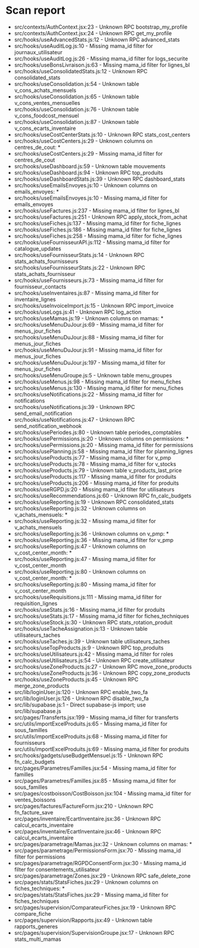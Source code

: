 # Scan report

- src/contexts/AuthContext.jsx:23 - Unknown RPC bootstrap_my_profile
- src/contexts/AuthContext.jsx:24 - Unknown RPC get_my_profile
- src/hooks/useAdvancedStats.js:12 - Unknown RPC advanced_stats
- src/hooks/useAuditLog.js:10 - Missing mama_id filter for journaux_utilisateur
- src/hooks/useAuditLog.js:26 - Missing mama_id filter for logs_securite
- src/hooks/useBonsLivraison.js:63 - Missing mama_id filter for lignes_bl
- src/hooks/useConsolidatedStats.js:12 - Unknown RPC consolidated_stats
- src/hooks/useConsolidation.js:54 - Unknown table v_cons_achats_mensuels
- src/hooks/useConsolidation.js:65 - Unknown table v_cons_ventes_mensuelles
- src/hooks/useConsolidation.js:76 - Unknown table v_cons_foodcost_mensuel
- src/hooks/useConsolidation.js:87 - Unknown table v_cons_ecarts_inventaire
- src/hooks/useCostCenterStats.js:10 - Unknown RPC stats_cost_centers
- src/hooks/useCostCenters.js:29 - Unknown columns on centres_de_cout: *
- src/hooks/useCostCenters.js:29 - Missing mama_id filter for centres_de_cout
- src/hooks/useDashboard.js:59 - Unknown table mouvements
- src/hooks/useDashboard.js:94 - Unknown RPC top_produits
- src/hooks/useDashboardStats.js:39 - Unknown RPC dashboard_stats
- src/hooks/useEmailsEnvoyes.js:10 - Unknown columns on emails_envoyes: *
- src/hooks/useEmailsEnvoyes.js:10 - Missing mama_id filter for emails_envoyes
- src/hooks/useFactures.js:237 - Missing mama_id filter for lignes_bl
- src/hooks/useFactures.js:251 - Unknown RPC apply_stock_from_achat
- src/hooks/useFiches.js:137 - Missing mama_id filter for fiche_lignes
- src/hooks/useFiches.js:186 - Missing mama_id filter for fiche_lignes
- src/hooks/useFiches.js:258 - Missing mama_id filter for fiche_lignes
- src/hooks/useFournisseurAPI.js:112 - Missing mama_id filter for catalogue_updates
- src/hooks/useFournisseurStats.js:14 - Unknown RPC stats_achats_fournisseurs
- src/hooks/useFournisseurStats.js:22 - Unknown RPC stats_achats_fournisseur
- src/hooks/useFournisseurs.js:73 - Missing mama_id filter for fournisseur_contacts
- src/hooks/useInventaires.js:87 - Missing mama_id filter for inventaire_lignes
- src/hooks/useInvoiceImport.js:15 - Unknown RPC import_invoice
- src/hooks/useLogs.js:41 - Unknown RPC log_action
- src/hooks/useMamas.js:19 - Unknown columns on mamas: *
- src/hooks/useMenuDuJour.js:69 - Missing mama_id filter for menus_jour_fiches
- src/hooks/useMenuDuJour.js:88 - Missing mama_id filter for menus_jour_fiches
- src/hooks/useMenuDuJour.js:91 - Missing mama_id filter for menus_jour_fiches
- src/hooks/useMenuDuJour.js:197 - Missing mama_id filter for menus_jour_fiches
- src/hooks/useMenuGroupe.js:5 - Unknown table menu_groupes
- src/hooks/useMenus.js:98 - Missing mama_id filter for menu_fiches
- src/hooks/useMenus.js:130 - Missing mama_id filter for menu_fiches
- src/hooks/useNotifications.js:22 - Missing mama_id filter for notifications
- src/hooks/useNotifications.js:39 - Unknown RPC send_email_notification
- src/hooks/useNotifications.js:47 - Unknown RPC send_notification_webhook
- src/hooks/usePeriodes.js:80 - Unknown table periodes_comptables
- src/hooks/usePermissions.js:20 - Unknown columns on permissions: *
- src/hooks/usePermissions.js:20 - Missing mama_id filter for permissions
- src/hooks/usePlanning.js:58 - Missing mama_id filter for planning_lignes
- src/hooks/useProducts.js:77 - Missing mama_id filter for v_pmp
- src/hooks/useProducts.js:78 - Missing mama_id filter for v_stocks
- src/hooks/useProducts.js:79 - Unknown table v_products_last_price
- src/hooks/useProducts.js:117 - Missing mama_id filter for produits
- src/hooks/useProducts.js:206 - Missing mama_id filter for produits
- src/hooks/useRGPD.js:20 - Missing mama_id filter for utilisateurs
- src/hooks/useRecommendations.js:60 - Unknown RPC fn_calc_budgets
- src/hooks/useReporting.js:19 - Unknown RPC consolidated_stats
- src/hooks/useReporting.js:32 - Unknown columns on v_achats_mensuels: *
- src/hooks/useReporting.js:32 - Missing mama_id filter for v_achats_mensuels
- src/hooks/useReporting.js:36 - Unknown columns on v_pmp: *
- src/hooks/useReporting.js:36 - Missing mama_id filter for v_pmp
- src/hooks/useReporting.js:47 - Unknown columns on v_cost_center_month: *
- src/hooks/useReporting.js:47 - Missing mama_id filter for v_cost_center_month
- src/hooks/useReporting.js:80 - Unknown columns on v_cost_center_month: *
- src/hooks/useReporting.js:80 - Missing mama_id filter for v_cost_center_month
- src/hooks/useRequisitions.js:111 - Missing mama_id filter for requisition_lignes
- src/hooks/useStats.js:16 - Missing mama_id filter for produits
- src/hooks/useStats.js:17 - Missing mama_id filter for fiches_techniques
- src/hooks/useStock.js:30 - Unknown RPC stats_rotation_produit
- src/hooks/useTacheAssignation.js:13 - Unknown table utilisateurs_taches
- src/hooks/useTaches.js:39 - Unknown table utilisateurs_taches
- src/hooks/useTopProducts.js:9 - Unknown RPC top_produits
- src/hooks/useUtilisateurs.js:42 - Missing mama_id filter for roles
- src/hooks/useUtilisateurs.js:54 - Unknown RPC create_utilisateur
- src/hooks/useZoneProducts.js:27 - Unknown RPC move_zone_products
- src/hooks/useZoneProducts.js:36 - Unknown RPC copy_zone_products
- src/hooks/useZoneProducts.js:45 - Unknown RPC merge_zone_products
- src/lib/loginUser.js:120 - Unknown RPC enable_two_fa
- src/lib/loginUser.js:126 - Unknown RPC disable_two_fa
- src/lib/supabase.js:1 - Direct supabase-js import; use src/lib/supabase.js
- src/pages/Transferts.jsx:199 - Missing mama_id filter for transferts
- src/utils/importExcelProduits.js:65 - Missing mama_id filter for sous_familles
- src/utils/importExcelProduits.js:68 - Missing mama_id filter for fournisseurs
- src/utils/importExcelProduits.js:69 - Missing mama_id filter for produits
- src/hooks/gadgets/useBudgetMensuel.js:15 - Unknown RPC fn_calc_budgets
- src/pages/Parametres/Familles.jsx:54 - Missing mama_id filter for familles
- src/pages/Parametres/Familles.jsx:85 - Missing mama_id filter for sous_familles
- src/pages/costboisson/CostBoisson.jsx:104 - Missing mama_id filter for ventes_boissons
- src/pages/factures/FactureForm.jsx:210 - Unknown RPC fn_facture_save
- src/pages/inventaire/EcartInventaire.jsx:36 - Unknown RPC calcul_ecarts_inventaire
- src/pages/inventaire/EcartInventaire.jsx:46 - Unknown RPC calcul_ecarts_inventaire
- src/pages/parametrage/Mamas.jsx:32 - Unknown columns on mamas: *
- src/pages/parametrage/PermissionsForm.jsx:70 - Missing mama_id filter for permissions
- src/pages/parametrage/RGPDConsentForm.jsx:30 - Missing mama_id filter for consentements_utilisateur
- src/pages/parametrage/Zones.jsx:29 - Unknown RPC safe_delete_zone
- src/pages/stats/StatsFiches.jsx:29 - Unknown columns on fiches_techniques: *
- src/pages/stats/StatsFiches.jsx:29 - Missing mama_id filter for fiches_techniques
- src/pages/supervision/ComparateurFiches.jsx:19 - Unknown RPC compare_fiche
- src/pages/supervision/Rapports.jsx:49 - Unknown table rapports_generes
- src/pages/supervision/SupervisionGroupe.jsx:17 - Unknown RPC stats_multi_mamas